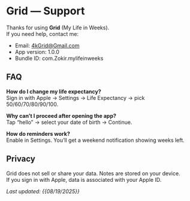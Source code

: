 # Grid — Support

Thanks for using **Grid** (My Life in Weeks).  
If you need help, contact me:

- Email: 4kGrid@Gmail.com
- App version: 1.0.0
- Bundle ID: com.Zokir.mylifeinweeks

## FAQ
**How do I change my life expectancy?**  
Sign in with Apple → Settings → Life Expectancy → pick 50/60/70/80/90/100.

**Why can’t I proceed after opening the app?**  
Tap “hello” → select your date of birth → Continue.

**How do reminders work?**  
Enable in Settings. You’ll get a weekend notification showing weeks left.

## Privacy
Grid does not sell or share your data. Notes are stored on your device.  
If you sign in with Apple, data is associated with your Apple ID.

_Last updated: {{08/19/2025}}_
